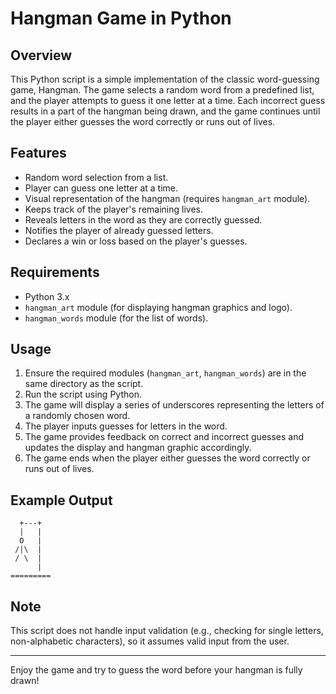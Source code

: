 # Hangman Game in Python

## Overview

This Python script is a simple implementation of the classic word-guessing game, Hangman. The game selects a random word from a predefined list, and the player attempts to guess it one letter at a time. Each incorrect guess results in a part of the hangman being drawn, and the game continues until the player either guesses the word correctly or runs out of lives.

## Features

- Random word selection from a list.
- Player can guess one letter at a time.
- Visual representation of the hangman (requires `hangman_art` module).
- Keeps track of the player's remaining lives.
- Reveals letters in the word as they are correctly guessed.
- Notifies the player of already guessed letters.
- Declares a win or loss based on the player's guesses.

## Requirements

- Python 3.x
- `hangman_art` module (for displaying hangman graphics and logo).
- `hangman_words` module (for the list of words).

## Usage

1. Ensure the required modules (`hangman_art`, `hangman_words`) are in the same directory as the script.
2. Run the script using Python.
3. The game will display a series of underscores representing the letters of a randomly chosen word.
4. The player inputs guesses for letters in the word.
5. The game provides feedback on correct and incorrect guesses and updates the display and hangman graphic accordingly.
6. The game ends when the player either guesses the word correctly or runs out of lives.

## Example Output

```
  +---+
  |   |
  O   |
 /|\  |
 / \  |
      |
=========
```

## Note

This script does not handle input validation (e.g., checking for single letters, non-alphabetic characters), so it assumes valid input from the user.

---

Enjoy the game and try to guess the word before your hangman is fully drawn!